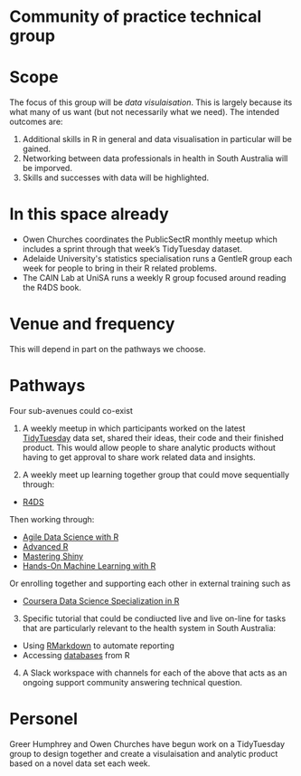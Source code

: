 Community of practice technical group
================

# Scope

The focus of this group will be *data visulaisation*. This is largely because its what many of us want (but not necessarily what we need). The intended outcomes are:

1. Additional skills in R in general and data visualisation in particular will be gained.
2. Networking between data professionals in health in South Australia will be imporved.
3. Skills and successes with data will be highlighted.

# In this space already

* Owen Churches coordinates the PublicSectR monthly meetup which includes a sprint through that week’s TidyTuesday dataset.
* Adelaide University's statistics specialisation runs a GentleR group each week for people to bring in their R related problems.
* The CAIN Lab at UniSA runs a weekly R group focused around reading the R4DS book.

# Venue and frequency

This will depend in part on the pathways we choose. 

# Pathways
Four sub-avenues could co-exist

1. A weekly meetup in which participants worked on the latest [TidyTuesday](https://github.com/rfordatascience/tidytuesday) data set, shared their ideas, their code and their finished product. This would allow people to share analytic products without having to get approval to share work related data and insights.

2. A weekly meet up learning together group that could move sequentially through:
* [R4DS](https://r4ds.had.co.nz/)

Then working through:
* [Agile Data Science with R](https://edwinth.github.io/ADSwR/)
* [Advanced R](https://adv-r.hadley.nz/)
* [Mastering Shiny](https://mastering-shiny.org/)
* [Hands-On Machine Learning with R](https://bradleyboehmke.github.io/HOML/)

Or enrolling together and supporting each other in external training such as
* [Coursera Data Science Specialization in R](https://www.coursera.org/specializations/jhu-data-science)

3. Specific tutorial that could be condiucted live and live on-line for tasks that are particularly relevant to the health system in South Australia:
* Using [RMarkdown](https://rmarkdown.rstudio.com/articles_intro.html) to automate reporting
* Accessing [databases](https://db.rstudio.com/getting-started/database-queries/) from R

4. A Slack workspace with channels for each of the above that acts as an ongoing support community answering technical question.

# Personel
Greer Humphrey and Owen Churches have begun work on a TidyTuesday group to design together and create a visulaisation and analytic product based on a novel data set each week.
